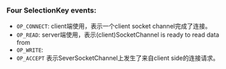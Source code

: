 ### Four SelectionKey events:
- `OP_CONNECT`: client端使用，表示一个client socket channel完成了连接。
- `OP_READ`: server端使用，表示(client)SocketChannel is ready to read data from 
- `OP_WRITE`: 
- `OP_ACCEPT` 表示SeverSocketChannel上发生了来自client side的连接请求。
